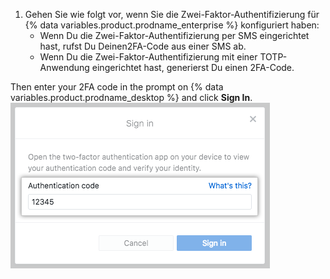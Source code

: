 1. Gehen Sie wie folgt vor, wenn Sie die Zwei-Faktor-Authentifizierung für {% data variables.product.prodname_enterprise %} konfiguriert haben:
    - Wenn Du die Zwei-Faktor-Authentifizierung per SMS eingerichtet hast, rufst Du Deinen2FA-Code aus einer SMS ab.
    - Wenn Du die Zwei-Faktor-Authentifizierung mit einer TOTP-Anwendung eingerichtet hast, generierst Du einen 2FA-Code.

  Then enter your 2FA code in the prompt on {% data variables.product.prodname_desktop %} and click **Sign In**. ![Das Feld für den 2FA-Authentifizierungscode](/assets/images/help/desktop/mac-2fa-code-prompt.png)
